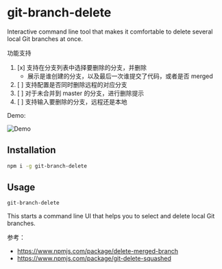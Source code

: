 # git-branch-delete

Interactive command line tool that makes it comfortable to delete several local Git branches at once.

功能支持

1. [x] 支持在分支列表中选择要删除的分支，并删除
     - 展示是谁创建的分支，以及最后一次谁提交了代码，或者是否 merged
2. [ ] 支持配置是否同时删除远程的对应分支
3. [ ] 对于未合并到 master 的分支，进行删除提示
4. [ ] 支持输入要删除的分支，远程还是本地

Demo:

![Demo](https://raw.githubusercontent.com/stefanwille/git-branch-delete/master/demo.gif "Demo")

## Installation

```bash
npm i -g git-branch-delete
```

## Usage

```bash
git-branch-delete
```

This starts a command line UI that helps you to select and delete local Git branches.

参考：

- https://www.npmjs.com/package/delete-merged-branch
- https://www.npmjs.com/package/git-delete-squashed
